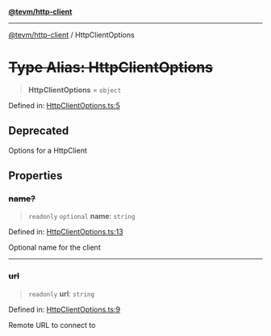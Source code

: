 [**@tevm/http-client**](../README.md)

***

[@tevm/http-client](../globals.md) / HttpClientOptions

# ~~Type Alias: HttpClientOptions~~

> **HttpClientOptions** = `object`

Defined in: [HttpClientOptions.ts:5](https://github.com/evmts/tevm-monorepo/blob/main/packages/http-client/src/HttpClientOptions.ts#L5)

## Deprecated

Options for a HttpClient

## Properties

### ~~name?~~

> `readonly` `optional` **name**: `string`

Defined in: [HttpClientOptions.ts:13](https://github.com/evmts/tevm-monorepo/blob/main/packages/http-client/src/HttpClientOptions.ts#L13)

Optional name for the client

***

### ~~url~~

> `readonly` **url**: `string`

Defined in: [HttpClientOptions.ts:9](https://github.com/evmts/tevm-monorepo/blob/main/packages/http-client/src/HttpClientOptions.ts#L9)

Remote URL to connect to
